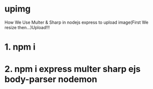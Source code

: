 # upimg
How We Use Multer &amp; Sharp in nodejs express to upload image(First We resize then...)Upload!!! 

# 1. npm i
# 2. npm i express multer sharp ejs body-parser nodemon

